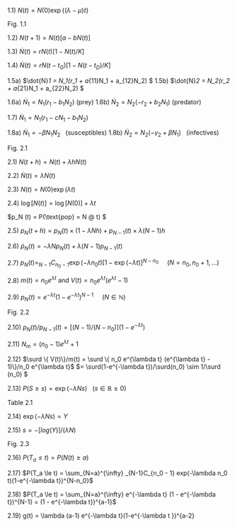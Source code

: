 1.1) $N(t) = N(0)\exp\{(\lambda - \mu)t\}$

Fig. 1.1

1.2) $N(t+1) = N(t)[a-bN(t)]$

1.3) $\dot{N}(t) = rN(t)[1-N(t)/K]$

1.4) $\dot{N}(t) = rN(t-t_G)[1-N(t-t_D)/K]$

1.5a) $\dot{N}_1 = N_1(r_1 + a_{11}N_1 + a_{12}N_2) $ 
1.5b) $\dot{N}_2 = N_2(r_2 + a_{21}N_1 + a_{22}N_2) $

1.6a) $\dot{N}_1 = N_1(r_1 - b_1N_2)$ (prey)
1.6b) $\dot{N}_2 = N_2(-r_2 + b_2N_1)$ (predator)

1.7) $\dot{N}_1 = N_1(r_1 - cN_1 - b_1N_2)$

1.8a)  $\dot{N}_1 = -\beta N_1 N_2~~$ (susceptibles)
1.8b)  $\dot{N}_2 = N_2(-\gamma_2 + \beta N_1)~~~$(infectives)


Fig. 2.1

2.1) $N(t+h) = N(t) + \lambda h N(t)$

2.2) $\dot{N}(t) = \lambda N(t)$

2.3) $N(t) = N(0)\exp(\lambda t)$

2.4) $\log[N(t)] = \log[N(0)] + \lambda t$

$p_N (t) = P(\text{pop} = N @ t) $ 

2.5) $p_N (t+h) = p_N(t) \times (1-\lambda Nh) + p_{N-1}(t) \times \lambda (N-1)h$

2.6) $\dot{p}_N(t) = -\lambda N p_N(t) + \lambda (N-1)p_{N-1}(t)$

2.7) $p_N(t) = _{N-1}C_{n_0-1} \exp(-\lambda n_0 t) [1-\exp(-\lambda t)]^{N-n_0}~~~~~(N = n_0, n_0+1,...)$

2.8) $m(t) = n_0 e^{\lambda t} \text{ and } V(t) = n_0 e^{\lambda t}(e^{\lambda t} - 1)$

2.9) $p_N(t) = e^{-\lambda t}(1 - e^{-\lambda t})^{N-1}~~~~~(N \in \mathbb{N})$

Fig. 2.2

2.10) $p_N(t)/p_{N-1}(t) = [(N-1)/(N-n_0)](1-e^{-\lambda t})$

2.11) $N_m = (n_0 - 1)e^{\lambda t} + 1$

2.12) $\surd \{ V(t)\}/m(t) = \surd \{ n_0 e^{\lambda t} (e^{\lambda t} - 1)\}/n_0 e^{\lambda t}$
$= \surd(1-e^{-\lambda t})/\surd(n_0) \sim 1/\surd (n_0) $

2.13) $P(S \ge s) = \exp(-\lambda N s)~~~(s \in \mathbb{R} \ge 0)$

Table 2.1

2.14) $\exp(-\lambda N s) = Y$

2.15) $s = -[log(Y)]/(\lambda N)$

Fig. 2.3

2.16) $P(T_a \le t) = P(N(t) \ge a)$

2.17) $P(T_a \le t) = \sum_{N=a}^{\infty} _{N-1}C_{n_0 - 1} exp(-\lambda n_0 t)(1-e^{-\lambda t})^{N-n_0}$

2.18) $P(T_a \le t) = \sum_{N=a}^{\infty} e^{-\lambda t} (1 - e^{-\lambda t})^{N-1} = (1 - e^{-\lambda t})^{a-1}$

2.19) g(t) = \lambda (a-1) e^{-\lambda t}(1-e^{-\lambda t })^{a-2}

 



